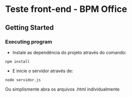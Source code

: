 # Teste front-end - BPM Office

## Getting Started

### Executing program

* Instale as dependência do projeto através do comando:

```
npm install
```
* E inicie o servidor através de:

```
node servidor.js
```
Ou simplismente abra os arquivos .html individualmente
